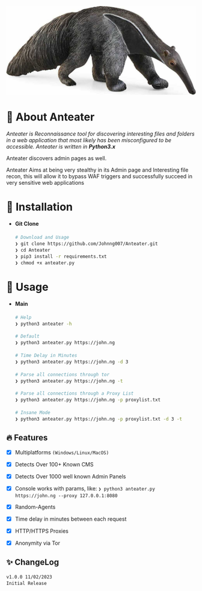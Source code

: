 ![](https://github.com/Johnng007/Anteater/blob/main/assets/logo.jpg?raw=true)

# 🤔 About Anteater

*Anteater is Reconnaissance tool for discovering interesting files and folders in a web application that most likely has been misconfigured to be accessible. Anteater is written in **Python3.x***
<p>Anteater discovers admin pages as well.</p>
<p>Anteater Aims at being very stealthy in its Admin page and Interesting file recon, this will allow it to bypass WAF triggers and successfully succeed in very sensitive web applications</p>

# 🥊 Installation

   * #### Git Clone 
      ```bash
      # Download and Usage
      ❯ git clone https://github.com/Johnng007/Anteater.git
      ❯ cd Anteater
      ❯ pip3 install -r requirements.txt
      ❯ chmod +x anteater.py
      ```

# 🔨 Usage

  * #### Main 

     ```bash
     # Help
     ❯ python3 anteater -h
      
     # Default
     ❯ python3 anteater.py https://john.ng
      
     # Time Delay in Minutes
     ❯ python3 anteater.py https://john.ng -d 3
      
     # Parse all connections through tor
     ❯ python3 anteater.py https://john.ng -t
      
     # Parse all connections through a Proxy List
     ❯ python3 anteater.py https://john.ng -p proxylist.txt
      
     # Insane Mode
     ❯ python3 anteater.py https://john.ng -p proxylist.txt -d 3 -t
     
     ```
     
## 🔥 Features
  
- [x] Multiplatforms `(Windows/Linux/MacOS)`
- [x] Detects Over 100+ Known CMS
- [x] Detects Over 1000 well known Admin Panels  
- [x] Console works with params, like: `❯ python3 anteater.py https://john.ng --proxy 127.0.0.1:8080`
- [x] Random-Agents
- [x] Time delay in minutes between each request
- [x] HTTP/HTTPS Proxies
- [x] Anonymity via Tor


## ✨ ChangeLog
```bash
v1.0.0 11/02/2023
Initial Release
```

